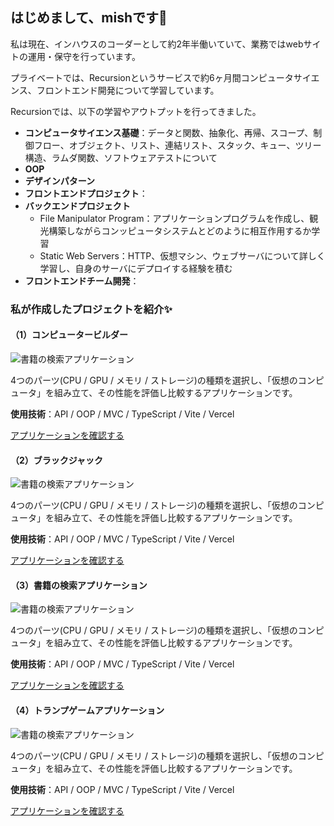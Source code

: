 ## はじめまして、mishです👋 

私は現在、インハウスのコーダーとして約2年半働いていて、業務ではwebサイトの運用・保守を行っています。

プライベートでは、Recursionというサービスで約6ヶ月間コンピュータサイエンス、フロントエンド開発について学習しています。

Recursionでは、以下の学習やアウトプットを行ってきました。

- **コンピュータサイエンス基礎**：データと関数、抽象化、再帰、スコープ、制御フロー、オブジェクト、リスト、連結リスト、スタック、キュー、ツリー構造、ラムダ関数、ソフトウェアテストについて
- **OOP**
- **デザインパターン**
- **フロントエンドプロジェクト**：
- **バックエンドプロジェクト**
  - File Manipulator Program：アプリケーションプログラムを作成し、観光構築しながらコンッピュータシステムとどのように相互作用するか学習
  - Static Web Servers：HTTP、仮想マシン、ウェブサーバについて詳しく学習し、自身のサーバにデプロイする経験を積む
- **フロントエンドチーム開発**：

### 私が作成したプロジェクトを紹介✨

#### （1）コンピュータービルダー

![書籍の検索アプリケーション](https://github.com/daxchx/book-search/assets/149696768/d7e1de76-5eb9-4e31-9ee8-29b8b848df27)

4つのパーツ(CPU / GPU / メモリ / ストレージ)の種類を選択し、「仮想のコンピュータ」を組み立て、その性能を評価し比較するアプリケーションです。

**使用技術**：API / OOP / MVC / TypeScript / Vite / Vercel

<a href="https://">アプリケーションを確認する</a>

#### （2）ブラックジャック

![書籍の検索アプリケーション](https://github.com/daxchx/book-search/assets/149696768/d7e1de76-5eb9-4e31-9ee8-29b8b848df27)

4つのパーツ(CPU / GPU / メモリ / ストレージ)の種類を選択し、「仮想のコンピュータ」を組み立て、その性能を評価し比較するアプリケーションです。

**使用技術**：API / OOP / MVC / TypeScript / Vite / Vercel

<a href="https://">アプリケーションを確認する</a>

#### （3）書籍の検索アプリケーション

![書籍の検索アプリケーション](https://github.com/daxchx/book-search/assets/149696768/d7e1de76-5eb9-4e31-9ee8-29b8b848df27)

4つのパーツ(CPU / GPU / メモリ / ストレージ)の種類を選択し、「仮想のコンピュータ」を組み立て、その性能を評価し比較するアプリケーションです。

**使用技術**：API / OOP / MVC / TypeScript / Vite / Vercel

<a href="https://">アプリケーションを確認する</a>

#### （4）トランプゲームアプリケーション

![書籍の検索アプリケーション](https://github.com/daxchx/book-search/assets/149696768/d7e1de76-5eb9-4e31-9ee8-29b8b848df27)

4つのパーツ(CPU / GPU / メモリ / ストレージ)の種類を選択し、「仮想のコンピュータ」を組み立て、その性能を評価し比較するアプリケーションです。

**使用技術**：API / OOP / MVC / TypeScript / Vite / Vercel

<a href="https://">アプリケーションを確認する</a>





